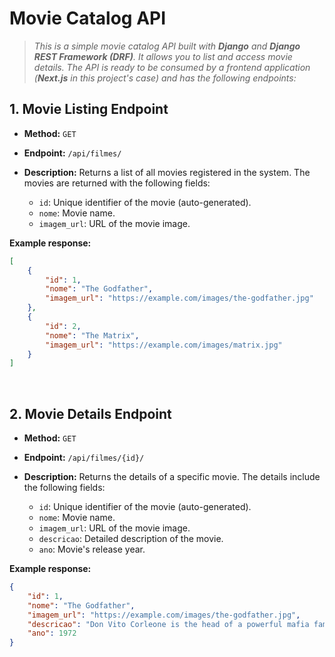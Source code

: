     

# Movie Catalog API

> *This is a simple movie catalog API built with **Django** and **Django REST Framework (DRF)**.*
> *It allows you to list and access movie details. The API is ready to be consumed by a frontend application*
> *(**Next.js** in this project's case) and has the following endpoints:*

## 1. Movie Listing Endpoint

- **Method:** `GET`
- **Endpoint:** `/api/filmes/`
- **Description:** Returns a list of all movies registered in the system. The movies are returned with the following fields:

  - `id`: Unique identifier of the movie (auto-generated).
  - `nome`: Movie name.
  - `imagem_url`: URL of the movie image.

**Example response:**

```json
[
    {
        "id": 1,
        "nome": "The Godfather",
        "imagem_url": "https://example.com/images/the-godfather.jpg"
    },
    {
        "id": 2,
        "nome": "The Matrix",
        "imagem_url": "https://example.com/images/matrix.jpg"
    }
]
```

<br>

## 2. Movie Details Endpoint

- **Method:** `GET`
- **Endpoint:** `/api/filmes/{id}/`
- **Description:** Returns the details of a specific movie. The details include the following fields:

	- `id`: Unique identifier of the movie (auto-generated).
	- `nome`: Movie name.
	- `imagem_url`: URL of the movie image.
	- `descricao`: Detailed description of the movie.
	- `ano`: Movie's release year.

**Example response:**

```json
{
    "id": 1,
    "nome": "The Godfather",
    "imagem_url": "https://example.com/images/the-godfather.jpg",
    "descricao": "Don Vito Corleone is the head of a powerful mafia family in New York. The story follows his son Michael...",
    "ano": 1972
}
```
